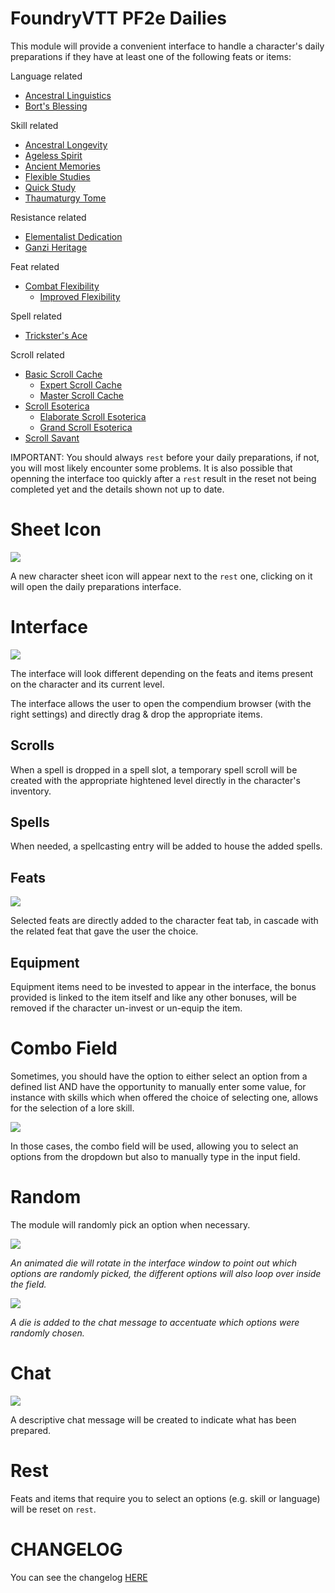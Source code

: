 # FoundryVTT PF2e Dailies

This module will provide a convenient interface to handle a character's daily preparations if they have at least one of the following feats or items:

Language related

-   [Ancestral Linguistics](https://2e.aonprd.com/Feats.aspx?ID=1407)
-   [Bort's Blessing](https://2e.aonprd.com/Equipment.aspx?ID=476)

Skill related

-   [Ancestral Longevity](https://2e.aonprd.com/Feats.aspx?ID=12)
-   [Ageless Spirit](https://2e.aonprd.com/Feats.aspx?ID=2393)
-   [Ancient Memories](https://2e.aonprd.com/Feats.aspx?ID=3944)
-   [Flexible Studies](https://2e.aonprd.com/Feats.aspx?ID=1446)
-   [Quick Study](https://2e.aonprd.com/Feats.aspx?ID=2003)
-   [Thaumaturgy Tome](https://2e.aonprd.com/Implements.aspx?ID=7)

Resistance related

-   [Elementalist Dedication](https://2e.aonprd.com/Feats.aspx?ID=2986)
-   [Ganzi Heritage](https://2e.aonprd.com/Heritages.aspx?ID=129)

Feat related

-   [Combat Flexibility](https://2e.aonprd.com/Classes.aspx?ID=7)
    -   [Improved Flexibility](https://2e.aonprd.com/Classes.aspx?ID=7)

Spell related

-   [Trickster's Ace](https://2e.aonprd.com/Feats.aspx?ID=598)

Scroll related

-   [Basic Scroll Cache](https://2e.aonprd.com/Feats.aspx?ID=2054)
    -   [Expert Scroll Cache](https://2e.aonprd.com/Feats.aspx?ID=2056)
    -   [Master Scroll Cache](https://2e.aonprd.com/Feats.aspx?ID=2057)
-   [Scroll Esoterica](https://2e.aonprd.com/Feats.aspx?ID=3713)
    -   [Elaborate Scroll Esoterica](https://2e.aonprd.com/Feats.aspx?ID=3720)
    -   [Grand Scroll Esoterica](https://2e.aonprd.com/Feats.aspx?ID=3730)
-   [Scroll Savant](https://2e.aonprd.com/Feats.aspx?ID=652)

IMPORTANT: You should always `rest` before your daily preparations, if not, you will most likely encounter some problems. It is also possible that openning the interface too quickly after a `rest` result in the reset not being completed yet and the details shown not up to date.

# Sheet Icon

![](./readme/icon.webp)

A new character sheet icon will appear next to the `rest` one, clicking on it will open the daily preparations interface.

# Interface

![](./readme/interface.webp)

The interface will look different depending on the feats and items present on the character and its current level.

The interface allows the user to open the compendium browser (with the right settings) and directly drag & drop the appropriate items.

## Scrolls

When a spell is dropped in a spell slot, a temporary spell scroll will be created with the appropriate hightened level directly in the character's inventory.

## Spells

When needed, a spellcasting entry will be added to house the added spells.

## Feats

![](./readme/feats.webp)

Selected feats are directly added to the character feat tab, in cascade with the related feat that gave the user the choice.

## Equipment

Equipment items need to be invested to appear in the interface, the bonus provided is linked to the item itself and like any other bonuses, will be removed if the character un-invest or un-equip the item.

# Combo Field

Sometimes, you should have the option to either select an option from a defined list AND have the opportunity to manually enter some value, for instance with skills which when offered the choice of selecting one, allows for the selection of a lore skill.

![](./readme/combo.webp)

In those cases, the combo field will be used, allowing you to select an options from the dropdown but also to manually type in the input field.

# Random

The module will randomly pick an option when necessary.

![](./readme/random.webp)

_An animated die will rotate in the interface window to point out which options are randomly picked, the different options will also loop over inside the field._

![](./readme/random-chat.webp)

_A die is added to the chat message to accentuate which options were randomly chosen._

# Chat

![](./readme/chat.webp)

A descriptive chat message will be created to indicate what has been prepared.

# Rest

Feats and items that require you to select an options (e.g. skill or language) will be reset on `rest`.

# CHANGELOG

You can see the changelog [HERE](./CHANGELOG.md)
